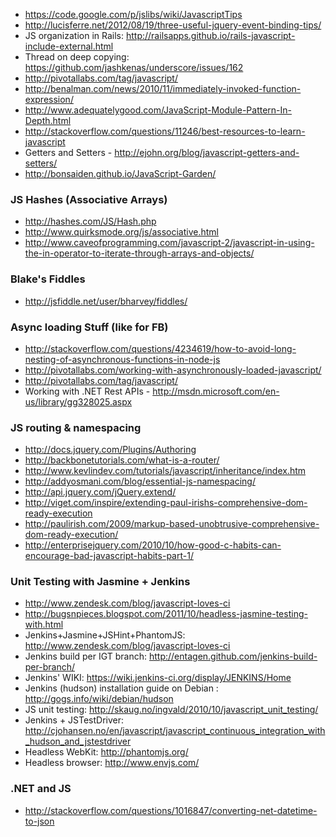 * https://code.google.com/p/jslibs/wiki/JavascriptTips
* http://lucisferre.net/2012/08/19/three-useful-jquery-event-binding-tips/
* JS organization in Rails: http://railsapps.github.io/rails-javascript-include-external.html
* Thread on deep copying: https://github.com/jashkenas/underscore/issues/162
* http://pivotallabs.com/tag/javascript/
* http://benalman.com/news/2010/11/immediately-invoked-function-expression/
* http://www.adequatelygood.com/JavaScript-Module-Pattern-In-Depth.html
* http://stackoverflow.com/questions/11246/best-resources-to-learn-javascript
* Getters and Setters - http://ejohn.org/blog/javascript-getters-and-setters/
* http://bonsaiden.github.io/JavaScript-Garden/


### JS Hashes (Associative Arrays)
* http://hashes.com/JS/Hash.php
* http://www.quirksmode.org/js/associative.html
* http://www.caveofprogramming.com/javascript-2/javascript-in-using-the-in-operator-to-iterate-through-arrays-and-objects/

### Blake's Fiddles
* http://jsfiddle.net/user/bharvey/fiddles/


### Async loading Stuff (like for FB)
* http://stackoverflow.com/questions/4234619/how-to-avoid-long-nesting-of-asynchronous-functions-in-node-js
* http://pivotallabs.com/working-with-asynchronously-loaded-javascript/
* http://pivotallabs.com/tag/javascript/
* Working with .NET Rest APIs - http://msdn.microsoft.com/en-us/library/gg328025.aspx

### JS routing & namespacing
* http://docs.jquery.com/Plugins/Authoring
* http://backbonetutorials.com/what-is-a-router/
* http://www.kevlindev.com/tutorials/javascript/inheritance/index.htm
* http://addyosmani.com/blog/essential-js-namespacing/
* http://api.jquery.com/jQuery.extend/
* http://viget.com/inspire/extending-paul-irishs-comprehensive-dom-ready-execution
* http://paulirish.com/2009/markup-based-unobtrusive-comprehensive-dom-ready-execution/
* http://enterprisejquery.com/2010/10/how-good-c-habits-can-encourage-bad-javascript-habits-part-1/

### Unit Testing with Jasmine + Jenkins
* http://www.zendesk.com/blog/javascript-loves-ci
* http://bugsnpieces.blogspot.com/2011/10/headless-jasmine-testing-with.html
* Jenkins+Jasmine+JSHint+PhantomJS: http://www.zendesk.com/blog/javascript-loves-ci
* Jenkins build per IGT branch: http://entagen.github.com/jenkins-build-per-branch/
* Jenkins' WIKI: https://wiki.jenkins-ci.org/display/JENKINS/Home
* Jenkins (hudson) installation guide on Debian : http://gogs.info/wiki/debian/hudson
* JS unit testing: http://skaug.no/ingvald/2010/10/javascript_unit_testing/
* Jenkins + JSTestDriver: http://cjohansen.no/en/javascript/javascript_continuous_integration_with_hudson_and_jstestdriver
* Headless WebKit: http://phantomjs.org/
* Headless browser: http://www.envjs.com/

### .NET and JS
* http://stackoverflow.com/questions/1016847/converting-net-datetime-to-json
